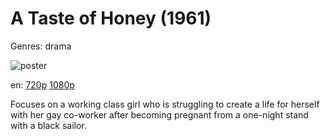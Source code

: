 # A Taste of Honey (1961)

Genres: drama

![poster](http://image.tmdb.org/t/p/w500/91T4CeqLONPdq5f2xcsag42eGsf.jpg)

en:
  [720p](magnet:?xt=urn:btih:95C5B3EC494E920AC1FC3EEAADB1F446EE1118DE&tr=udp://glotorrents.pw:6969/announce&tr=udp://tracker.opentrackr.org:1337/announce&tr=udp://torrent.gresille.org:80/announce&tr=udp://tracker.openbittorrent.com:80&tr=udp://tracker.coppersurfer.tk:6969&tr=udp://tracker.leechers-paradise.org:6969&tr=udp://p4p.arenabg.ch:1337&tr=udp://tracker.internetwarriors.net:1337)
  [1080p](magnet:?xt=urn:btih:62E948EC91DD2F54326B7D0BC8494DF58C954A1B&tr=udp://glotorrents.pw:6969/announce&tr=udp://tracker.opentrackr.org:1337/announce&tr=udp://torrent.gresille.org:80/announce&tr=udp://tracker.openbittorrent.com:80&tr=udp://tracker.coppersurfer.tk:6969&tr=udp://tracker.leechers-paradise.org:6969&tr=udp://p4p.arenabg.ch:1337&tr=udp://tracker.internetwarriors.net:1337)
  


Focuses on a working class girl who is struggling to create a life for herself with her gay co-worker after becoming pregnant from a one-night stand with a black sailor.